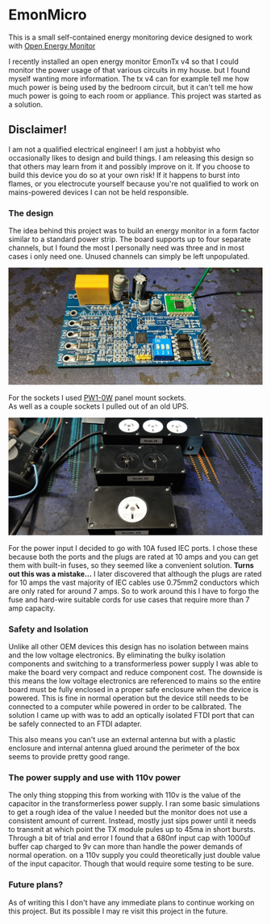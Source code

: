 # EmonMicro

This is a small self-contained energy monitoring device designed to work with [Open Energy Monitor](https://openenergymonitor.org/)

I recently installed an open energy monitor EmonTx v4 so that I could monitor the power usage of that various circuits in my house. 
but I found myself wanting more information. The tx v4 can for example tell me how much power is being used by the bedroom circuit,
but it can't tell me how much power is going to each room or appliance. This project was started as a solution.

## Disclaimer!
I am not a qualified electrical engineer! I am just a hobbyist who occasionally likes to design and build things.
I am releasing this design so that others may learn from it and possibly improve on it.
If you choose to build this device you do so at your own risk! If it happens to burst into flames, or you
electrocute yourself because you're not qualified to work on mains-powered devices I can not be held responsible.

### The design
The idea behind this project was to build an energy monitor in a form factor similar to a standard power strip.
The board supports up to four separate channels, but I found the most I personally need was three and in most cases i only need one.
Unused channels can simply be left unpopulated.

![](emonMicroPCB.jpg)

For the sockets I used [PW1-0W](https://www.wagneronline.com.au/ac-power-installation/power-240vac/power-lighting/pw1-0w-35241/973869/pd/) panel mount sockets.  
As well as a couple sockets I pulled out of an old UPS.

![](emonMicro.jpg)

For the power input I decided to go with 10A fused IEC ports. I chose these because both the ports and the plugs are rated at 10 amps
and you can get them with built-in fuses, so they seemed like a convenient solution. 
**Turns out this was a mistake...** I later discovered that although the plugs are rated for 10 amps
the vast majority of IEC cables use 0.75mm2 conductors which are only rated for around 7 amps.
So to work around this I have to forgo the fuse and hard-wire suitable cords for use cases that require more than 7 amp capacity.

### Safety and Isolation
Unlike all other OEM devices this design has no isolation between mains and the low voltage electronics.
By eliminating the bulky isolation components and switching to a transformerless power supply I was able to make
the board very compact and reduce component cost. The downside is this means the low voltage electronics are referenced to mains so the entire board
must be fully enclosed in a proper safe enclosure when the device is powered.
This is fine in normal operation but the device still needs to be connected to a computer while powered in order to be calibrated.
The solution I came up with was to add an optically isolated FTDI port that can be safely connected to an FTDI adapter. 

This also means you can't use an external antenna but with a plastic enclosure and internal antenna glued around the perimeter of the box 
seems to provide pretty good range.  

### The power supply and use with 110v power
The only thing stopping this from working with 110v is the value of the capacitor in the transformerless power supply.
I ran some basic simulations to get a rough idea of the value I needed but the monitor does not use a consistent amount of current.
Instead, mostly just sips power until it needs to transmit at which point the TX module pules up to 45ma in short bursts.
Through a bit of trial and error I found that a 680nf input cap with 1000uf buffer cap charged to 9v can more than 
handle the power demands of normal operation. 
on a 110v supply you could theoretically just double value of the input capacitor. Though that would require some testing to be sure.  

### Future plans? 
As of writing this I don't have any immediate plans to continue working on this project.
But its possible I may re visit this project in the future. 
